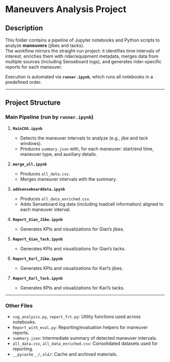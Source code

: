 # Maneuvers Analysis Project

## Description
This folder contains a pipeline of Jupyter notebooks and Python scripts to analyze **maneuvers** (jibes and tacks).  
The workflow mirrors the straight-run project: it identifies time intervals of interest, enriches them with rider/equipment metadata, merges data from multiple sources (including Senseboard logs), and generates rider-specific reports for each maneuver.

Execution is automated via **`runner.ipynb`**, which runs all notebooks in a predefined order.

---

## Project Structure

### Main Pipeline (run by `runner.ipynb`)
1. **`MainCOG.ipynb`**  
   - Detects the maneuver intervals to analyze (e.g., jibe and tack windows).  
   - Produces `summary.json` with, for each maneuver: start/end time, maneuver type, and auxiliary details.

2. **`merge_all.ipynb`**  
   - Produces `all_data.csv`.  
   - Merges maneuver intervals with the summary.

3. **`addsenseboarddata.ipynb`**  
   - Produces `all_data_enriched.csv`.  
   - Adds Senseboard log data (including loadcell information) aligned to each maneuver interval.

4. **`Report_Gian_Jibe.ipynb`**  
   - Generates KPIs and visualizations for Gian’s jibes.

5. **`Report_Gian_Tack.ipynb`**  
   - Generates KPIs and visualizations for Gian’s tacks.

6. **`Report_Karl_Jibe.ipynb`**  
   - Generates KPIs and visualizations for Karl’s jibes.

7. **`Report_Karl_Tack.ipynb`**  
   - Generates KPIs and visualizations for Karl’s tacks.

---

### Other Files
- `cog_analysis.py`, `report_fct.py`: Utility functions used across notebooks.  
- `Report_with_eval.py`: Reporting/evaluation helpers for maneuver reports.  
- `summary.json`: Intermediate summary of detected maneuver intervals.  
- `all_data.csv`, `all_data_enriched.csv`: Consolidated datasets used for reporting.  
- `__pycache__/`, `old/`: Cache and archived materials.
